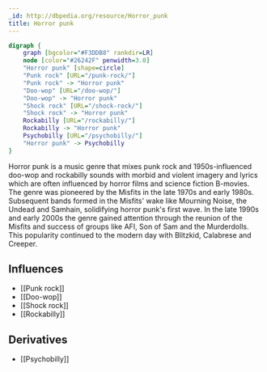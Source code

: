 ```yaml
---
_id: http://dbpedia.org/resource/Horror_punk
title: Horror punk
---
```


```dot
digraph {
	graph [bgcolor="#F3DDB8" rankdir=LR]
	node [color="#26242F" penwidth=3.0]
	"Horror punk" [shape=circle]
	"Punk rock" [URL="/punk-rock/"]
	"Punk rock" -> "Horror punk"
	"Doo-wop" [URL="/doo-wop/"]
	"Doo-wop" -> "Horror punk"
	"Shock rock" [URL="/shock-rock/"]
	"Shock rock" -> "Horror punk"
	Rockabilly [URL="/rockabilly/"]
	Rockabilly -> "Horror punk"
	Psychobilly [URL="/psychobilly/"]
	"Horror punk" -> Psychobilly
}
```

Horror punk is a music genre that mixes punk rock and 1950s-influenced doo-wop and rockabilly sounds with morbid and violent imagery and lyrics which are often influenced by horror films and science fiction B-movies. The genre was pioneered by the Misfits in the late 1970s and early 1980s. Subsequent bands formed in the Misfits' wake like Mourning Noise, the Undead and Samhain, solidifying horror punk's first wave. In the late 1990s and early 2000s the genre gained attention through the reunion of the Misfits and success of groups like AFI, Son of Sam and the Murderdolls. This popularity continued to the modern day with Blitzkid, Calabrese and Creeper.

## Influences
- [[Punk rock]]
- [[Doo-wop]]
- [[Shock rock]]
- [[Rockabilly]]

## Derivatives
- [[Psychobilly]]
